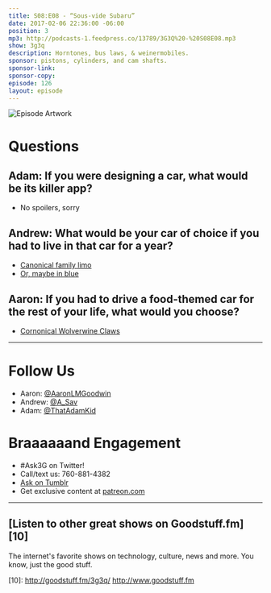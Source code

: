 ```yaml
---
title: S08:E08 - “Sous-vide Subaru”
date: 2017-02-06 22:36:00 -06:00
position: 3
mp3: http://podcasts-1.feedpress.co/13789/3G3Q%20-%20S08E08.mp3
show: 3g3q
description: Horntones, bus laws, & weinermobiles.
sponsor: pistons, cylinders, and cam shafts.
sponsor-link: 
sponsor-copy: 
episode: 126
layout: episode
---
```


![Episode Artwork][1]

# Questions

## Adam: If you were designing a car, what would be its killer app?

* No spoilers, sorry

## Andrew: What would be your car of choice if you had to live in that car for a year?

* [Canonical family limo][2]
* [Or, maybe in blue][3]

## Aaron: If you had to drive a food-themed car for the rest of your life, what would you choose?

* [Cornonical Wolverwine Claws][4]

***

# Follow Us

* Aaron: [@AaronLMGoodwin][5]
* Andrew: [@A_Sav][6]
* Adam: [@ThatAdamKid][7]

# Braaaaaand Engagement

* #Ask3G on Twitter!
* Call/text us: 760-881-4382
* [Ask on Tumblr][8]
* Get exclusive content at [patreon.com][9]

***

##  [Listen to other great shows on Goodstuff.fm][10]

The internet's favorite shows on technology, culture, news and more. You know, just the good stuff.

[1]: http://l.gdwn.co/XTkc.jpg
[2]: https://s-media-cache-ak0.pinimg.com/736x/6a/99/0e/6a990e1d74f96f2fac7eef571866b5e4.jpg
[3]: http://www.fiestaturbo.com/forums/gallery/rob_gsubaru_imp_rear_limo.jpg
[4]: http://ot-foodspotting-production.s3.amazonaws.com/reviews/2662209/thumb_600.?1351808356
[5]: http://twitter.com/aaronlmgoodwin
[6]: http://twitter.com/a_sav
[7]: http://twitter.com/thatadamkid
[8]: http://3g3q.co/ask
[9]: http://www.patreon.com/3g3q
[10]: http://goodstuff.fm/3g3q/ http://www.goodstuff.fm